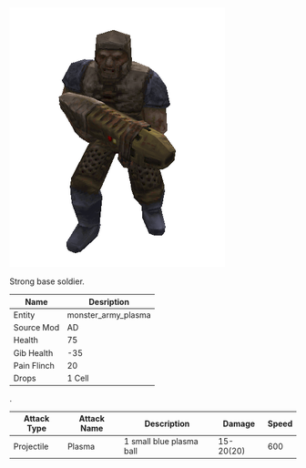 ![Monster Picture](assets/img/grunt_plasma.png)

Strong base soldier.

|Name  |Desription|
|------|-------------|
|Entity|monster_army_plasma|
|Source Mod|AD|
|Health|75|
|Gib Health|-35|
|Pain Flinch|20|
|Drops|1 Cell|

.

|Attack Type|Attack Name|Description|Damage|Speed|
|-----------|-----------|-----------|------|----|
|Projectile |Plasma|1 small blue plasma ball|15-20(20)|600|